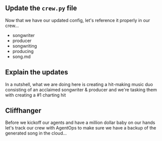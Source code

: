 ## Update the `crew.py` file

Now that we have our updated config, let's reference it properly in our crew...

- songwriter
- producer
- songwriting
- producing
- song.md

## Explain the updates

In a nutshell, what we are doing here is creating a hit-making music duo consisting of an acclaimed songwriter & producer and we're tasking them with creating a #1 charting hit

## Cliffhanger

Before we kickoff our agents and have a million dollar baby on our hands let's track our crew with AgentOps to make sure we have a backup of the generated song in the cloud...
